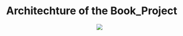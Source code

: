 # Architechture of the Book_Project

<p align="center">
	<img src="book-project/media/docs/readme/Architechture.png"/>
  </p>

